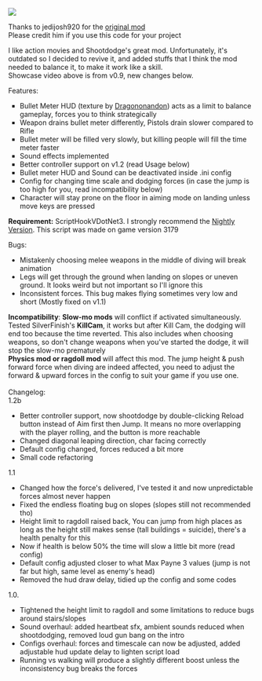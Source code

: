 [![](https://media.giphy.com/media/v1.Y2lkPTc5MGI3NjExYW92amI4ZDgzZTQ4dnBweWUzeWp4ZTgyZmNwaDY4c2FiN2dsdG1yYSZlcD12MV9pbnRlcm5hbF9naWZfYnlfaWQmY3Q9Zw/OY6vcGPeFPiNw6liN9/giphy-downsized-large.gif)](http://www.youtube.com/watch?v=kEQCRlDJv-w "Click to play on Youtube.com")

Thanks to jedijosh920 for the <a href="https://www.gta5-mods.com/scripts/shootdodge">original mod</a>  <br />
Please credit him if you use this code for your project

I like action movies and Shootdodge's great mod. Unfortunately, it's outdated so I decided to revive it, and added stuffs that I think the mod needed to balance it, to make it work like a skill.  <br />
Showcase video above is from v0.9, new changes below.

Features:
<ul type="square">
<li>Bullet Meter HUD (texture by <a href="https://www.nexusmods.com/maxpayne/mods/19">Dragononandon</a>) acts as a limit to balance gameplay, forces you to think strategically</li>
<li>Weapon drains bullet meter differently, Pistols drain slower compared to Rifle</li>
<li>Bullet meter will be filled very slowly, but killing people will fill the time meter faster</li>
<li>Sound effects implemented</li>
<li>Better controller support on v1.2 (read Usage below)</li>
<li>Bullet meter HUD and Sound can be deactivated inside .ini config</li>
<li>Config for changing time scale and dodging forces (in case the jump is too high for you, read incompatibility below)</li>
<li>Character will stay prone on the floor in aiming mode on landing unless move keys are pressed</li>
</ul>

<b>Requirement:</b>
ScriptHookVDotNet3. I strongly recommend the <a href="https://github.com/scripthookvdotnet/scripthookvdotnet-nightly">Nightly Version</a>.
This script was made on game version 3179

Bugs: 
<ul>
<li>Mistakenly choosing melee weapons in the middle of diving will break animation</li>
<li>Legs will get through the ground when landing on slopes or uneven ground. It looks weird but not important so I'll ignore this</li>
<li>Inconsistent forces. This bug makes flying sometimes very low and short (Mostly fixed on v1.1)</li></ul>
<b>Incompatibility</b>: <b>Slow-mo mods</b> will conflict if activated simultaneously. Tested SilverFinish's <b>KillCam</b>, it works but after Kill Cam, the dodging will end too because the time reverted. This also includes when choosing weapons, so don't change weapons when you've started the dodge, it will stop the slow-mo prematurely  <br />
<b>Physics mod or ragdoll mod </b> will affect this mod. The jump height & push forward force when diving are indeed affected, you need to adjust the forward & upward forces in the config to suit your game if you use one.  
<br />
<br />
Changelog:
<br />
1.2b
<ul type="disc">
<li>Better controller support, now shootdodge by double-clicking Reload button instead of Aim first then Jump. It means no more overlapping with the player rolling, and the button is more reachable</li>
<li>Changed diagonal leaping direction, char facing correctly</li>
<li>Default config changed, forces reduced a bit more</li>
<li>Small code refactoring</li></ul>
1.1
<ul type="disc">
<li>Changed how the force's delivered, I've tested it and now unpredictable forces almost never happen</li>
<li>Fixed the endless floating bug on slopes (slopes still not recommended tho)</li>
<li>Height limit to ragdoll raised back, You can jump from high places as long as the height still makes sense (tall buildings = suicide), there's a health penalty for this</li>
<li>Now if health is below 50% the time will slow a little bit more (read config)</li>
<li>Default config adjusted closer to what Max Payne 3 values (jump is not far but high, same level as enemy's head)</li>
<li>Removed the hud draw delay, tidied up the config and some codes</li></ul>
1.0.
<ul type="disc">
<li>Tightened the height limit to ragdoll and some limitations to reduce bugs around stairs/slopes</li>
<li>Sound overhaul: added heartbeat sfx, ambient sounds reduced when shootdodging, removed loud gun bang on the intro</li>
<li>Configs overhaul: forces and timescale can now be adjusted, added adjustable hud update delay to lighten script load</li>
<li>Running vs walking will produce a slightly different boost unless the inconsistency bug breaks the forces</li>
</ul>
